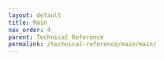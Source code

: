 ```yaml
---
layout: default
title: Main
nav_order: 4
parent: Technical Reference
permalink: /technical-reference/main/main/
---
```



